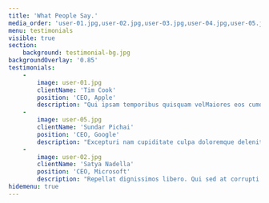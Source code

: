 ```yaml
---
title: 'What People Say.'
media_order: 'user-01.jpg,user-02.jpg,user-03.jpg,user-04.jpg,user-05.jpg,testimonial-bg.jpg'
menu: testimonials
visible: true
section:
    background: testimonial-bg.jpg
backgroundOverlay: '0.85'
testimonials:
    -
        image: user-01.jpg
        clientName: 'Tim Cook'
        position: 'CEO, Apple'
        description: "Qui ipsam temporibus quisquam velMaiores eos cumque distinctio nam accusantium ipsum. \r\n                    Laudantium quia consequatur molestias delectus culpa facere hic dolores aperiam. Accusantium quos qui praesentium corpori."
    -
        image: user-05.jpg
        clientName: 'Sundar Pichai'
        position: 'CEO, Google'
        description: "Excepturi nam cupiditate culpa doloremque deleniti repellat. Veniam quos repellat voluptas animi adipisci.\r\n                    Nisi eaque consequatur. Quasi voluptas eius distinctio. Atque eos maxime. Qui ipsam temporibus quisquam vel."
    -
        image: user-02.jpg
        clientName: 'Satya Nadella'
        position: 'CEO, Microsoft'
        description: "Repellat dignissimos libero. Qui sed at corrupti expedita voluptas odit. Nihil ea quia nesciunt. Ducimus aut sed ipsam.  \r\n                    Autem eaque officia cum exercitationem sunt voluptatum accusamus. Quasi voluptas eius distinctio."
hidemenu: true
---
```


